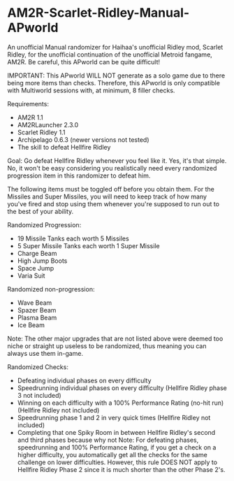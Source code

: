 # AM2R-Scarlet-Ridley-Manual-APworld
An unofficial Manual randomizer for Haihaa's unofficial Ridley mod, Scarlet Ridley, for the unofficial continuation of the unofficial Metroid fangame, AM2R. Be careful, this APworld can be quite difficult!

IMPORTANT: This APworld WILL NOT generate as a solo game due to there being more items than checks. Therefore, this APworld is only compatible with Multiworld sessions with, at minimum, 8 filler checks.

Requirements:
- AM2R 1.1
- AM2RLauncher 2.3.0
- Scarlet Ridley 1.1
- Archipelago 0.6.3 (newer versions not tested)
- The skill to defeat Hellfire Ridley

Goal:
Go defeat Hellfire Ridley whenever you feel like it. Yes, it's that simple. No, it won't be easy considering you realistically need every randomized progression item in this randomizer to defeat him.

The following items must be toggled off before you obtain them. For the Missiles and Super Missiles, you will need to keep track of how many you've fired and stop using them whenever you're supposed to run out to the best of your ability.

Randomized Progression:
- 19 Missile Tanks each worth 5 Missiles
- 5 Super Missile Tanks each worth 1 Super Missile
- Charge Beam
- High Jump Boots
- Space Jump
- Varia Suit

Randomized non-progression:
- Wave Beam
- Spazer Beam
- Plasma Beam
- Ice Beam

Note: The other major upgrades that are not listed above were deemed too niche or straight up useless to be randomized, thus meaning you can always use them in-game.

Randomized Checks:
- Defeating individual phases on every difficulty
- Speedrunning individual phases on every difficulty (Hellfire Ridley phase 3 not included)
- Winning on each difficulty with a 100% Performance Rating (no-hit run) (Hellfire Ridley not included)
- Speedrunning phase 1 and 2 in very quick times (Hellfire Ridley not included)
- Completing that one Spiky Room in between Hellfire Ridley's second and third phases because why not
Note: For defeating phases, speedrunning and 100% Performance Rating, if you get a check on a higher difficulty, you automatically get all the checks for the same challenge on lower difficulties. However, this rule DOES NOT apply to Hellfire Ridley Phase 2 since it is much shorter than the other Phase 2's.

